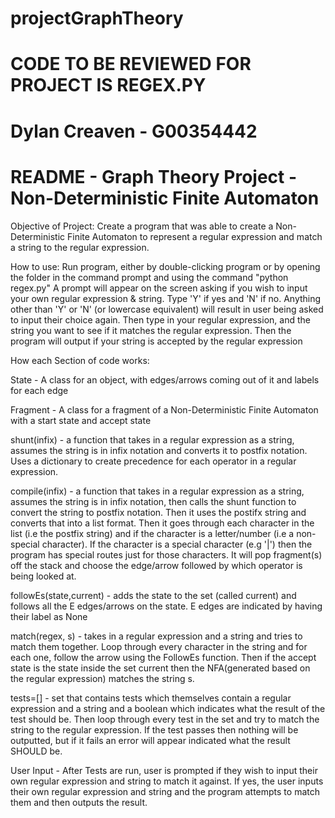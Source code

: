 # projectGraphTheory
# CODE TO BE REVIEWED FOR PROJECT IS REGEX.PY
# Dylan Creaven - G00354442
# README - Graph Theory Project - Non-Deterministic Finite Automaton


Objective of Project: Create a program that was able to create a Non-Deterministic Finite Automaton to represent
a regular expression and match a string to the regular expression.

How to use: Run program, either by double-clicking program or by opening the folder in the command prompt and using the command "python regex.py"
A prompt will appear on the screen asking if you wish to input your own regular expression & string. Type 'Y' if yes and 'N' if no. Anything other than 'Y' or 'N' (or lowercase equivalent) will result in user being asked to
input their choice again.
Then type in your regular expression, and the string you want to see if it matches the regular expression.
Then the program will output if your string is accepted by the regular expression

How each Section of code works: 

State - A class for an object, with edges/arrows coming out of it and labels for each edge

Fragment - A class for a fragment of a Non-Deterministic Finite Automaton with a start state and accept state

shunt(infix) - a function that takes in a regular expression as a string, assumes the string is in infix notation and converts it to postfix notation. Uses a dictionary to create precedence for each operator in a regular expression.

compile(infix) - a function that takes in a regular expression as a string, assumes the string is in infix notation, then calls the shunt function to convert the string to postfix notation.
Then it uses the postifx string and converts that into a list format. Then it goes through each character in the list (i.e the postfix string) and if the character is a letter/number (i.e a non-special character). If the character is a special character (e.g '|') then the program has special 
routes just for those characters. It will pop fragment(s) off the stack and choose the edge/arrow followed by which operator is being looked at.

followEs(state,current) - adds the state to the set (called current) and follows all the E edges/arrows on the state. E edges are indicated by having their label as None

match(regex, s) - takes in a regular expression and a string and tries to match them together. 
Loop through every character in the string and for each one, follow the arrow using the FollowEs function. 
Then if the accept state is the state inside the set current then the NFA(generated based on the regular expression)
matches the string s.


tests=[] - set that contains tests which themselves contain a regular expression and a string and a boolean which indicates what the result of the test should be.
Then loop through every test in the set and try to match the string to the regular expression. If the test passes then nothing will be outputted, 
but if it fails an error will appear indicated what the result SHOULD be.

User Input - After Tests are run, user is prompted if they wish to input their own regular expression and string to match it against. If yes, the user inputs their own regular expression and string
and the program attempts to match them and then outputs the result.




